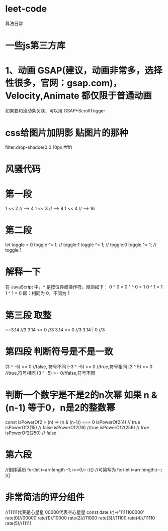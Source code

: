# leet-code
算法日常
# 一些js第三方库
# 1、动画 GSAP(建议，动画非常多，选择性很多，官网：gsap.com)，Velocity,Animate 都仅限于普通动画

  如果要和滚动条关联，可以用 GSAP+ScrollTrigger
  
# css给图片加阴影 贴图片的那种 
  filter:drop-shadoe(0 0 10px #fff)

# 风骚代码
# 第一段
  1 << 2 // --> 4
  1 << 3 // --> 8
  1 << 4 // --> 16

# 第二段

let toggle = 0
toggle ^= 1; // toggle:1
toggle ^= 1; // toggle:0
toggle ^= 1; // toggle:1

# 解释一下

在 JavaScript 中，^ 是按位异或操作符。规则如下：
0 ^ 0 = 0
1 ^ 0 = 1
0 ^ 1 = 1
1 ^ 1 = 0
即：相同为 0，不同为 1

# 第三段 取整
~~3.14 //3
3.14 >> 0 //3
3.14 << 0 //3
3.14 | 0 //3

# 第四段 判断符号是不是一致
(3 ^ -5) >= 0 //false, 符号不同
(-3 ^ -5) >= 0 //true,符号相同
(3 ^ 5) >= 0 //true,符号相同
(3 ^ -5) >= 0//false,符号不同

# 判断一个数字是不是2的n次幂 如果 n & (n-1) 等于0，n是2的整数幂
const isPowerOf2 = (n) => (n & (n-1)) === 0
isPowerOf2(4) // true
isPowerOf2(15) // false
isPowerOf2(16) //true
isPowerOf2(256) // true
isPowerOf2(250) // false

# 第六段 
//倒序遍历
for(let i=arr.length -1; i>=0;i--){}
//可简写为
for(let i=arr.length;i--; ){}

# 非常简洁的评分组件
//11111代表是心星星 00000代表空心星星
const date (r)=>'1111100000'
rate(0)//00000
rate(1)//10000
rate(2)//11000
rate(3)//11100
rate(4)//11110
rate(5)//11111


